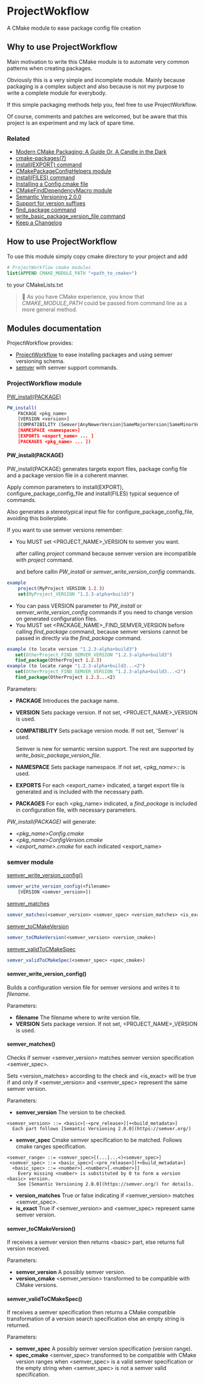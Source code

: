 # ProjectWokflow
A CMake module to ease package config file creation

## Why to use ProjectWorkflow
Main motivation to write this CMake module is to automate very common patterns when creating packages.

Obviously this is a very simple and incomplete module. Mainly because packaging is a complex subject and 
also because is not my purpose to write a complete module for everybody.

If this simple packaging methods help you, feel free to use ProjectWorkflow.

Of course, comments and patches are welcomed, but be aware that this project is an experiment and my lack of spare time.

### Related
- [Modern CMake Packaging: A Guide
Or, A Candle in the Dark](https://blog.vito.nyc/posts/cmake-pkg/)
- [cmake-packages(7)](https://cmake.org/cmake/help/latest/manual/cmake-packages.7.html#creating-packages)
- [install(EXPORT) command](https://cmake.org/cmake/help/latest/command/install.html#export)
- [CMakePackageConfigHelpers module](https://cmake.org/cmake/help/latest/module/CMakePackageConfigHelpers.html)
- [install(FILES) command](https://cmake.org/cmake/help/latest/command/install.html#files)
- [Installing a Config.cmake file](https://www.f-ax.de/dev/2020/10/07/cmake-config-package.html)
- [CMakeFindDependencyMacro module](https://cmake.org/cmake/help/latest/module/CMakeFindDependencyMacro.html)
- [Semantic Versioning 2.0.0](https://semver.org/)
- [Support for version suffixes](https://gitlab.kitware.com/cmake/cmake/-/issues/16716)
- [find_package command](https://cmake.org/cmake/help/latest/command/find_package.html)
- [write_basic_package_version_file command](https://cmake.org/cmake/help/latest/module/CMakePackageConfigHelpers.html#command:write_basic_package_version_file)
- [Keep a Changelog](https://keepachangelog.com/en/1.1.0/)

## How to use ProjectWorkflow

To use this module simply copy cmake directory to your project and add 
```cmake
# ProjectWorkflow cmake modules
list(APPEND CMAKE_MODULE_PATH "<path_to_cmake>")
```
to your CMakeLists.txt

> 📝 As you have CMake experience, you know that *CMAKE_MODULE_PATH* could be passed from command line as a more general method.

## Modules documentation
ProjectWorkflow provides:
  - [ProjectWorkflow](#projectworkflow-module) to ease installing packages and using semver versioning schema.
  - [semver](#semver-module) with semver support commands.
  
### ProjectWorkflow module

[PW_install(PACKAGE)](#PW_installPACKAGE)
```cmake
PW_install(
    PACKAGE <pkg_name> 
    [VERSION <version>]
    [COMPATIBILITY (Semver|AnyNewerVersion|SameMajorVersion|SameMinorVersion|ExactVersion)]
    [NAMESPACE <namespace>]
    [EXPORTS <export_name> ... ]
    [PACKAGES <pkg_name> ... ])
```

#### PW_install(PACKAGE)
PW_install(PACKAGE) generates targets export files, package config file and a package version file in a coherent manner.

Apply common parameters to install(EXPORT), configure_package_config_file and install(FILES) typical sequence of commands.

Also generates a stereotypical input file for configure_package_config_file, avoiding this boilerplate.

If you want to use semver versions remember:
- You MUST set <PROJECT_NAME>_VERSION to semver you want.

  after calling *project* command because semver version are incompatible with *project* command.

  and before callin *PW_install* or *semver_write_version_config* commands.
```cmake
example
    project(MyProject VERSION 1.2.3)
    set(MyProject_VERSION "1.2.3-alpha+build3")
```
- You can pass VERSION parameter to *PW_install* or *semver_write_version_config* commands if you need to change version on generated configuration files.
- You MUST set <PACKAGE_NAME>_FIND_SEMVER_VERSION before calling *find_package* command, because semver versions cannot be passed in directly via the *find_package* command.
```cmake
example (to locate version "1.2.3-alpha+build3")
   set(OtherProject_FIND_SEMVER_VERSION "1.2.3-alpha+build3")
   find_package(OtherProject 1.2.3)
example (to locate range "1.2.3-alpha+build3...<2")
   set(OtherProject_FIND_SEMVER_VERSION "1.2.3-alpha+build3...<2")
   find_package(OtherProject 1.2.3...<2)
```

Parameters:
- **PACKAGE** Introduces the package name.
- **VERSION** Sets package version. If not set, <PROJECT_NAME>_VERSION is used.
- **COMPATIBILITY** Sets package version mode. If not set, 'Semver' is used.

  Semver is new for semantic version support.
  The rest are supported by *write_basic_package_version_file*.

- **NAMESPACE** Sets package namespace. If not set, *<pkg_name>::* is used.
- **EXPORTS** For each <export_name> indicated, a target export file is generated and is included with the necessary path.
- **PACKAGES** For each <pkg_name> indicated, a *find_package* is included in configuration file, with necessary parameters.

*PW_install(PACKAGE)* will generate:
- *<pkg_name>Config.cmake*
- *<pkg_name>ConfigVersion.cmake*
- *<export_name>.cmake* for each indicated <export_name>

### semver module

[semver_write_version_config()](#semver_write_version_config)
```cmake
semver_write_version_config(<filename>
    [VERSION <semver_version>])
```

[semver_matches](#semver_matches)
```cmake
semver_matches(<semver_version> <semver_spec> <version_matches> <is_exact>)
```

[semver_toCMakeVersion](#semver_toCMakeVersion)
```cmake
semver_toCMakeVersion(<semver_version> <version_cmake>)
```

[semver_validToCMakeSpec](#semver_validToCMakeSpec)
```cmake
semver_validToCMakeSpec(<semver_spec> <spec_cmake>)
```

#### semver_write_version_config()
Builds a configuration version file for semver versions and writes it to *filename*.

Parameters:
- **filename** The filename where to write version file.
- **VERSION** Sets package version. If not set, <PROJECT_NAME>_VERSION is used.

#### semver_matches()
Checks if semver <semver_version> matches semver version specification <semver_spec>.

Sets <version_matches> according to the check and <is_exact> will be true if and only if <semver_version> and <semver_spec> represent the same semver version.

Parameters:
- **semver_version** The version to be checked.
```
<semver_version> ::= <basic>[-<pre_release>][+<build_metadata>]
  Each part follows [Semantic Versioning 2.0.0](https://semver.org/)
```
- **semver_spec** Cmake semver specification to be matched. Follows cmake ranges specification.
```
<semver_range> ::= <semver_spec>[(...|...<)<semver_spec>]
 <semver_spec> ::= <basic_spec>[-<pre_release>][+<build_metadata>]
  <basic_spec> ::= <number>[.<number>[.<number>]]
    Every missing <number> is substituted by 0 to form a version <basic> version.
    See [Semantic Versioning 2.0.0](https://semver.org/) for details.
```
- **version_matches** True or false indicating if <semver_version> matches <semver_spec>.
- **is_exact** True if <semver_version> and <semver_spec> represent same semver version.

#### semver_toCMakeVersion()
If receives a semver version then returns \<basic> part, else returns full version received.

Parameters:
- **semver_version** A possibly semver version.
- **version_cmake** <semver_version> transformed to be compatible with CMake versions.

#### semver_validToCMakeSpec()
If receives a semver specification then returns a CMake compatible transformation of a version search specification 
else an empty string is returned.

Parameters:
- **semver_spec** A possibly semver version specification (version range).
- **spec_cmake** <semver_spec> transformed to be compatible with CMake version ranges when <semver_spec> is a valid semver specification
or the empty string when <semver_spec> is not a semver valid specification.
